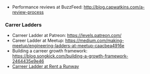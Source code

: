 - Performance reviews at BuzzFeed: http://blog.capwatkins.com/a-review-process



### Carrer Ladders

- Carreer Ladder at Patreon: https://levels.patreon.com/
- Career Ladder at Meetup: https://medium.com/making-meetup/engineering-ladders-at-meetup-caacbea4916e
- Building a carreer growth framework: https://blog.songkick.com/building-a-growth-framework-2464435e9e46
- [Carreer Ladder at Rent a Runway](https://docs.google.com/spreadsheets/d/1k4sO6pyCl_YYnf0PAXSBcX776rNcTjSOqDxZ5SDty-4/edit#gid=1)

